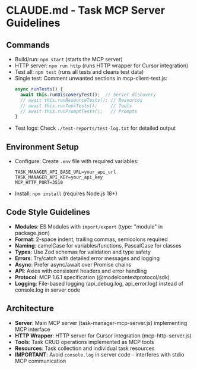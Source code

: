 # CLAUDE.md - Task MCP Server Guidelines

## Commands
- Build/run: `npm start` (starts the MCP server)
- HTTP server: `npm run http` (runs HTTP wrapper for Cursor integration)
- Test all: `npm test` (runs all tests and cleans test data)
- Single test: Comment unwanted sections in mcp-client-test.js:
  ```javascript
  async runTests() {
    await this.runDiscoveryTest();  // Server discovery
    // await this.runResourceTests(); // Resources 
    // await this.runToolTests();     // Tools
    // await this.runPromptTests();   // Prompts
  }
  ```
- Test logs: Check `./test-reports/test-log.txt` for detailed output

## Environment Setup
- Configure: Create `.env` file with required variables:
  ```
  TASK_MANAGER_API_BASE_URL=your_api_url
  TASK_MANAGER_API_KEY=your_api_key
  MCP_HTTP_PORT=3510
  ```
- Install: `npm install` (requires Node.js 18+)

## Code Style Guidelines
- **Modules**: ES Modules with `import/export` (type: "module" in package.json)
- **Format**: 2-space indent, trailing commas, semicolons required
- **Naming**: camelCase for variables/functions, PascalCase for classes
- **Types**: Use Zod schemas for validation and type safety
- **Errors**: Try/catch with detailed error messages and logging
- **Async**: Prefer async/await over Promise chains
- **API**: Axios with consistent headers and error handling
- **Protocol**: MCP 1.6.1 specification (@modelcontextprotocol/sdk)
- **Logging**: File-based logging (api_debug.log, api_error.log) instead of console.log in server code

## Architecture
- **Server**: Main MCP server (task-manager-mcp-server.js) implementing MCP interface
- **HTTP Wrapper**: HTTP server for Cursor integration (mcp-http-server.js)
- **Tools**: Task CRUD operations implemented as MCP tools
- **Resources**: Task collection and individual task resources
- **IMPORTANT**: Avoid `console.log` in server code - interferes with stdio MCP communication